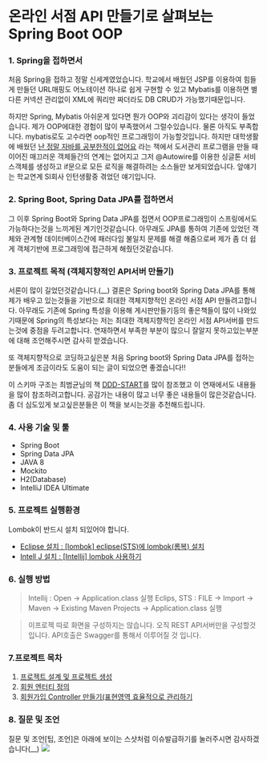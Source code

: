 # 온라인 서점 API 만들기로 살펴보는 Spring Boot OOP

### 1. Spring을 접하면서
처음 Spring을 접하고 정말 신세계였었습니다. 학교에서 배웠던 JSP를 이용하여 힘들게 만들던 URL매핑도 어노테이션 하나로 쉽게 구현할 수 있고 Mybatis를 이용하면 별다른 커넥션 관리없이 XML에 쿼리만 짜더라도 DB CRUD가 가능했기때문입니다.

하지만 Spring, Mybatis 아쉬운게 있다면 뭔가 OOP와 괴리감이 있다는 생각이 들었습니다. 제가 OOP에대한 경험이 많이 부족했어서 그럴수있습니다. 물론 아직도 부족합니다. mybatis로도 고수라면 oop적인 프로그래밍이 가능할것입니다. 하지만 대학생활에 배웠던 [난 정말 자바를 공부한적이 없어요](https://book.naver.com/bookdb/book_detail.nhn?bid=6056781) 라는 책에서 도서관리 프로그램을 만들 때 이어진 매끄러운 객체들간의 연계는 없어지고 그저 @Autowire를 이용한 싱글톤 서비스객체를 생성하고 if문으로 모든 로직을 해결하려는 소스들만 보게되었습니다. 앞얘기는 학교연계 SI회사 인턴생활중 겪었던 얘기입니다.

### 2. Spring Boot, Spring Data JPA를 접하면서
그 이후 Spring Boot와 Spring Data JPA를 접면서 OOP프로그래밍이 스프링에서도 가능하다는것을 느끼게된 계기인것같습니다. 아무래도 JPA를 통하여 기존에 있었던 객체와 관계형 데이터베이스간에 패러다임 불일치 문제를 해결 해줌으로써 제가 좀 더 쉽게 객체기반에 프로그래밍에 접근하게 해줬던것같습니다.



### 3. 프로젝트 목적 (객체지향적인 API서버 만들기)
서론이 많이 길었던것같습니다.(__) 결론은 Spring boot와 Spring Data JPA를 통해 제가 배우고 있는것들을 기반으로 최대한 객체지향적인 온라인 서점 API 만들려고합니다. 아무래도 기존에 Spring 특성을 이용해 게시판만들기등의 좋은책들이 많이 나와있기때문에 Spring의 특성보다는 저는 최대한 객체지향적인 온라인 서점 API서버를 만드는것에 중점을 두려고합니다. 연재하면서 부족한 부분이 많으니 잘알지 못하고있는부분에 대해 조언해주시면 감사히 받겠습니다. 

또 객체지향적으로 코딩하고싶은분 처음 Spring boot와 Spring Data JPA를 접하는분들에게 조금이라도 도움이 되는 글이 되었으면 좋겠습니다!!

이 스키마 구조는 최범균님의 책 [DDD-START](https://book.naver.com/bookdb/book_detail.nhn?bid=10615650)를 많이 참조했고 이 연재에서도 내용들을 많이 참조하려고합니다. 공감가는 내용이 많고 너무 좋은 내용들이 많은것같습니다. 좀 더 심도있게 보고싶은분들은 이 책을 보시는것을 추천해드립니다.


### 4. 사용 기술 및 툴
* Spring Boot
* Spring Data JPA
* JAVA 8
* Mockito
* H2(Database)
* IntelliJ IDEA Ultimate

### 5. 프로젝트 실행환경
Lombok이 반드시 설치 되있어야 합니다.
* [Eclipse 설치 : [lombok] eclipse(STS)에 lombok(롬복) 설치](http://countryxide.tistory.com/16)
* [Intell J 설치 : [Intellij] lombok 사용하기](http://blog.woniper.net/229)


### 6. 실행 방법
> Intellij : Open -> Application.class 실행
> Eclips, STS : FILE -> Import -> Maven -> Existing Maven Projects -> Application.class 실행

> 이프로젝 따로 화면을 구성하지는 않습니다. 오직 REST API서버만을 구성할것입니다. API호출은 Swagger를 통해서 이루어질 것 입니다.

### 7.프로젝트 목차

1. [프로젝트 설계 및 프로젝트 생성]("test")
2. [회원 엔터티 정의](")
3. [회원가입 Controller 만들기(표현영역 효율적으로 관리하기]()







### 8. 질문 및 조언
질문 및 조언[팁, 조언]은 아래에 보이는 스샷처럼 이슈발급하기를 눌러주시면 감사하겠습니다(__)
![](https://i.imgur.com/YJFBcbV.png)


